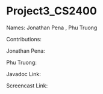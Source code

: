 # Project3_CS2400

Names: Jonathan Pena , Phu Truong

Contributions:

Jonathan Pena:

Phu Truong:

Javadoc Link:

Screencast Link:
